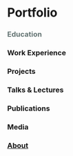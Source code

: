 # Portfolio

<!-- #### _a descendant of scholars unlearning the falsehoods of education_ -->
<!--  >  [draft] role | context (_era_)
>  
>     projects
>- generated value
>- milestones
>- catalysts
>talks and lectures

>influence
democracy
womens reproductive rights
-->

### <span style="color:647473">Education</span>

### Work Experience  

### Projects  

### Talks & Lectures  

### Publications  

### Media

### [About](about)